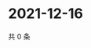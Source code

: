 # 2021-12-16

共 0 条

<!-- BEGIN WEIBO -->
<!-- 最后更新时间 Thu Dec 16 2021 07:14:44 GMT+0800 (China Standard Time) -->

<!-- END WEIBO -->
